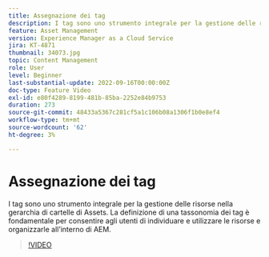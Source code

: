 ```yaml
---
title: Assegnazione dei tag
description: I tag sono uno strumento integrale per la gestione delle risorse nella gerarchia di cartelle di Assets. La definizione di una tassonomia dei tag è fondamentale per consentire agli utenti di individuare e utilizzare le risorse e organizzarle all’interno di AEM.
feature: Asset Management
version: Experience Manager as a Cloud Service
jira: KT-4871
thumbnail: 34073.jpg
topic: Content Management
role: User
level: Beginner
last-substantial-update: 2022-09-16T00:00:00Z
doc-type: Feature Video
exl-id: e80f4289-8199-481b-85ba-2252e84b9753
duration: 273
source-git-commit: 48433a5367c281cf5a1c106b08a1306f1b0e8ef4
workflow-type: tm+mt
source-wordcount: '62'
ht-degree: 3%

---
```


# Assegnazione dei tag

I tag sono uno strumento integrale per la gestione delle risorse nella gerarchia di cartelle di Assets. La definizione di una tassonomia dei tag è fondamentale per consentire agli utenti di individuare e utilizzare le risorse e organizzarle all’interno di AEM.

>[!VIDEO](https://video.tv.adobe.com/v/34073?quality=12&learn=on)
